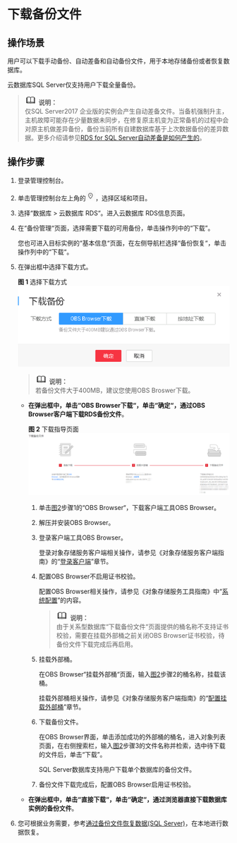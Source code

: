 # 下载备份文件<a name="zh-cn_topic_sqlserver_0044703401"></a>

## 操作场景<a name="section448701420243"></a>

用户可以下载手动备份、自动差备和自动备份文件，用于本地存储备份或者恢复数据库。

云数据库SQL Server仅支持用户下载全量备份。

>![](public_sys-resources/icon-note.gif) **说明：**   
>仅SQL Server2017 企业版的实例会产生自动差备文件。当备机强制升主，主机故障可能存在少量数据未同步，在修复原主机变为正常备机的过程中会对原主机做差异备份，备份当前所有自建数据库基于上次数据备份的差异数据。更多介绍请参见[RDS for SQL Server自动差备是如何产生的](https://support.huaweicloud.com/rds_faq/rds_faq_0115.html)。  

## 操作步骤<a name="section6242194961911"></a>

1.  登录管理控制台。
2.  单击管理控制台左上角的![](figures/Region灰色图标.png)，选择区域和项目。
3.  选择“数据库  \>  云数据库 RDS“。进入云数据库 RDS信息页面。
4.  在“备份管理“页面，选择需要下载的可用备份，单击操作列中的“下载”。

    您也可进入目标实例的“基本信息“页面，在左侧导航栏选择“备份恢复“，单击操作列中的“下载“。

5.  在弹出框中选择下载方式。

    **图 1**  选择下载方式<a name="fig1692616141119"></a>  
    ![](figures/选择下载方式-62.png "选择下载方式-62")

    >![](public_sys-resources/icon-note.gif) **说明：**   
    >若备份文件大于400MB，建议您使用OBS Broswer下载。  

    -   **在弹出框中，单击“OBS Browser下载“，单击“确定“，通过OBS Browser客户端下载RDS备份文件**。

        **图 2**  下载指导页面<a name="fig172831541171914"></a>  
        ![](figures/下载指导页面-63.png "下载指导页面-63")

        1.  单击[图2](#fig172831541171914)步骤1的“OBS Browser“，下载客户端工具OBS Browser。
        2.  解压并安装OBS Browser。
        3.  登录客户端工具OBS Browser。

            登录对象存储服务客户端相关操作，请参见《对象存储服务客户端指南》的“[登录客户端](https://support.huaweicloud.com/clientogw-obs/zh-cn_topic_0045829058.html)”章节。

        4.  配置OBS Browser不启用证书校验。

            配置OBS Browser相关操作，请参见《对象存储服务工具指南》中“[系统配置](https://support.huaweicloud.com/clientogw-obs/zh-cn_topic_0045829119.html)”的内容。

            >![](public_sys-resources/icon-note.gif) **说明：**   
            >由于关系型数据库“下载备份文件“页面提供的桶名称不支持证书校验，需要在挂载外部桶之前关闭OBS Browser证书校验，待备份文件下载完成后再启用。  

        5.  挂载外部桶。

            在OBS Browser“挂载外部桶“页面，输入[图2](#fig172831541171914)步骤2的桶名称，挂载该桶。

            挂载外部桶相关操作，请参见《对象存储服务客户端指南》的“[配置挂载外部桶](https://support.huaweicloud.com/clientogw-obs/zh-cn_topic_0045829133.html)”章节。

        6.  下载备份文件。

            在OBS Browser界面，单击添加成功的外部桶的桶名，进入对象列表页面，在右侧搜索栏，输入[图2](#fig172831541171914)步骤3的文件名称并检索，选中待下载的文件后，单击“下载”。

            SQL Server数据库支持用户下载单个数据库的备份文件。

        7.  备份文件下载完成后，配置OBS Browser启用证书校验。

    -   **在弹出框中，单击“直接下载“，单击“确定“，通过浏览器直接下载数据库实例的备份文件**。

6.  您可根据业务需要，参考[通过备份文件恢复数据\(SQL Server\)](通过备份文件恢复数据(SQL-Server).md)，在本地进行数据恢复。

